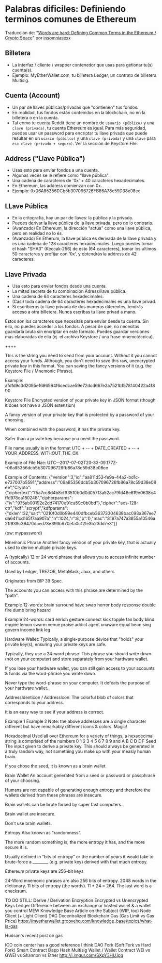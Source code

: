 # Palabras dificiles: Definiendo terminos comunes de Ethereum


Traducción de: "[Words are hard: Defining Common Terms in the Ethereum / Crypto Space](https://www.reddit.com/r/ethereum/comments/6kvp87/words_are_hard_defining_common_terms_in_the/)"
por [insomniasexx](reddit.com/u/insomniasexx)

## Billetera

* La interfaz / cliente / wrapper contenedor que usas para getionar tu(s) cuenta(s).
* Ejemplo: MyEtherWallet.com, tu billetera Ledger, un contrato de billetera Multisig.

## Cuenta (Account)

* Un par de llaves públicas/privadas que "contienen" tus fondos.
* En realidad, tus fondos están contenidos en la blockchain, no en la billetera o en la cuenta.
* Tal como tu cuenta Reddit tiene un nombre de `usuario (público)` y una `clave (privada)`, tu cuenta Ethereum es igual. Para más seguridad, puedes usar un password para encriptar tu llave privada que puede resultar en un `usario (púbilco)` y una `clave (privada)` y una `clave` para `esa clave (privado + seguro)`. Ver la sección de Keystore File.

## Address ("Llave Pública")

* Usas esto para enviar fondos a una cuenta.
* Algunas veces se le refiere como "llave pública".
* Una cadena de caracteres de '0x' + 40 caracteres hexadecimales.
* En Ethereum, las address comienzan con 0x.
* Ejemplo: 0x06A85356DCb5b307096726FB86A78c59D38e08ee

## LLave Pública

* En la critografía, hay un par de llaves: la pública y la privada.
* Puedes derivar la llave pública de la llave privada, pero no lo contrario.
* (Avanzado) En Ethereum, la dirección "actúa" como una llave pública, pero en realidad no lo és.
* (Avanzado) En Etherum, la llave pública es derivada de la llave privada y es una cadena de 128 caracteres hexadecimales. Luego puedes tomar el hash "SHA3" (Keccak-256) de esto (64 caracteres), tomar los ultimos 50 caracteres y prefijar con '0x', y obtendrás la address de 42 caracteres.

## Llave Privada

* Usa esto para enviar fondos desde una cuenta.
* La mitad secreta de tu combinación Adress/llave pública.
* Una cadena de 64 caracteres hexadecimales.
* (Casi) toda cadena de 64 caracteres hexadecimales es una llave privad.
* Si escribieras tu llave privada de dos maneras diferentes, tendrás acceso a otra billetera. Nunca escribas tu llave privad a mano.

Estos son los caracteres que necesitas para enviar desde tu cuenta. Sin ello, no puedes acceder a los fondos. A pesar de que, no necesitas guardarla bruta sin encriptar en este formato. Puedes guardar versiones mas elaboradas de ella (ej. el archivo Keystore / una frase mnemotécnica).

++++

This is the string you need to send from your account. Without it you cannot access your funds. Although, you don't need to save this raw, unencrypted private key in this format. You can saving the fancy versions of it (e.g. the Keystore File / Mnemonic Phrase).

Example: afdfd9c3d2095ef696594f6cedcae59e72dcd697e2a7521b1578140422a4f890

Keystore File
Encrypted version of your private key in JSON format (though it does not have a JSON extension)

A fancy version of your private key that is protected by a password of your choosing.

When combined with the password, it has the private key.

Safer than a private key because you need the password.

File name usually is in the format UTC + -- + DATE_CREATED + -- + YOUR_ADDRESS_WITHOUT_THE_OX

Example of File Nae: UTC--2017-07-02T20-33-09.177Z--06a85356dcb5b307096726fb86a78c59d38e08ee

Example of Contents: {"version":3,"id":"aa811d53-fe9a-44a2-bd1c-e737007b5591","address":"06a85356dcb5b307096726fb86a78c59d38e08ee","Crypto":{"ciphertext":"f5a7cc8d4b8cf93510b0d0d057f3a52ac79fd48e619e0638c4ffd978ca180248","cipherparams":{"iv":"975ab00192e2dd74170e91ca59c0b0bd"},"cipher":"aes-128-ctr","kdf":"scrypt","kdfparams":{"dklen":32,"salt":"0210f0d0b99e440dfbceb36373304638bac093a367ee7da6411cd165f7aa907a","n":1024,"r":8,"p":1},"mac":"8197a747a3855a10546a2ff939c36470daed78e393b670efa0c12fe3b23dd7e3"}}

(pw: mypassword)

Mnemonic Phrase
Another fancy version of your private key, that is actually used to derive multiple private keys.

A (typically) 12 or 24 word phrase that allows you to access infinite number of accounts.

Used by Ledger, TREZOR, MetaMask, Jaxx, and others.

Originates from BIP 39 Spec.

The accounts you can access with this phrase are determined by the "path".

Example 12-words: brain surround have swap horror body response double fire dumb bring hazard

Example 24-words: card enrich gesture connect kick topple fan body blind engine lemon swarm venue praise addict agent unaware equal bean sing govern income link leg

Hardware Wallet:
Typically, a single-purpose device that "holds" your private key(s), ensuring your private keys are safe.

Typically, they use a 24-word phrase. This phrase you should write down (not on your computer) and store separately from your hardware wallet.

If you lose your hardware wallet, you can still gain access to your accounts & funds via the word-phrase you wrote down.

Never type the word-phrase on your computer. It defeats the purpose of your hardware wallet.

AddressIdenticon / AddressIcon:
The colorful blob of colors that corresponds to your address.

It is an easy way to see if your address is correct.

Example 1
Example 2
Note: the above addresses are a single character different but have remarkably different icons & colors. Magic!

Hexadecimal
Used all over Ethereum for a variety of things, a hexadecimal string is comprised of the numbers 0 1 2 3 4 5 6 7 8 9 and A B C D E F
Seed
The input given to derive a private key. This should always be generated in a truly random way, not something you make up with your measly human brain.

If you chose the seed, it is known as a brain wallet

Brain Wallet
An account generated from a seed or password or passphrase of your choosing.

Humans are not capable of generating enough entropy and therefore the wallets derived from these phrases are insecure.

Brain wallets can be brute forced by super fast computers.

Brain wallet are insecure.

Don't use brain wallets.

Entropy
Also known as "randomness".

The more random something is, the more entropy it has, and the more secure it is.

Usually defined in "bits of entropy" or the number of years it would take to brute-force a ________ (e.g. private key) derived with that much entropy.

Ethereum private keys are 256-bit keys

24-Word mnemonic phrases are also 256 bits of entropy. 2048 words in the dictionary. 11 bits of entropy (the words). 11 * 24 = 264. The last word is a checksum.

TO DO STILL:
Derive / Derivation
Encryption
Encrypted vs Unencrypted Keys
Ledger
Difference between an exchange or hosted wallet & a wallet you control
MEW Knowledge Base Article on the Subject (WIP, too)
Node
Client (+ Light Client)
DAG
Decentralized
Blockchain
Gas (Gas Limit vs Gas Price)
https://myetherwallet.groovehq.com/knowledge_base/topics/what-is-gas

Hudson's recent post on gas

ICO
coin center has a good reference I think
DAO
Fork (Soft Fork vs Hard Fork)
Smart Contract
Ðapp
Hash
Multisig Wallet / Wallet Contract
WEI vs GWEI vs Shannon vs Ether
http://i.imgur.com/SXpY3HU.jpg
